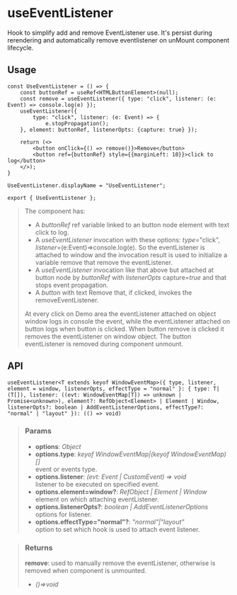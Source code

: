 # useEventListener
Hook to simplify add and remove EventListener use. It's persist during rerendering and automatically remove eventlistener on unMount component lifecycle.

## Usage

```tsx
const UseEventListener = () => {
	const buttonRef = useRef<HTMLButtonElement>(null);
	const remove = useEventListener({ type: "click", listener: (e: Event) => console.log(e) });
	useEventListener({
		type: "click", listener: (e: Event) => {
			e.stopPropagation();
	}, element: buttonRef, listenerOpts: {capture: true} });

	return (<>
		<button onClick={() => remove()}>Remove</button>
		<button ref={buttonRef} style={{marginLeft: 10}}>click to log</button>
	</>);
}

UseEventListener.displayName = "UseEventListener";

export { UseEventListener };
```

> The component has:
> - A _buttonRef_ ref variable linked to an button node element with text click to log.
> - A _useEventListener_ invocation with these options: _type_="click", _listener_=(e:Event)=>console.log(e). So the eventListener is attached to window and the invocation result is used to initialize a variable remove that remove the eventListener.
> - A _useEventListener_ invocation like that above but attached at button node by _buttonRef_ with _listenerOpts_ capture=_true_ and that stops event propagation.
> - A _button_ with text Remove that, if clicked, invokes the removeEventListener.
> 
> At every click on Demo area the eventListener attached on object window logs in console the event, while the eventListener attached on button logs when button is clicked. When button remove is clicked it removes the eventListener on window object. The button eventListener is removed during component unmount.


## API

```tsx
useEventListener<T extends keyof WindowEventMap>({ type, listener, element = window, listenerOpts, effectType = "normal" }: { type: T|(T[]), listener: ((evt: WindowEventMap[T]) => unknown | Promise<unknown>), element?: RefObject<Element> | Element | Window, listenerOpts?: boolean | AddEventListenerOptions, effectType?: "normal" | "layout" }): (() => void)
```

> ### Params
>
> - __options__: _Object_
> - __options.type__: _keyof WindowEventMap|(keyof WindowEventMap)[]_  
event or events type.
> - __options.listener__: _(evt: Event | CustomEvent) => void_  
listener to be executed on specified event.
> - __options.element=window?__: _RefObject<Element> | Element | Window_  
element on which attaching eventListener.
> - __options.listenerOpts?__: _boolean | AddEventListenerOptions_  
options for listener.
> - __options.effectType="normal"?__: _"normal"|"layout"_  
option to set which hook is used to attach event listener.
>

> ### Returns
>
> __remove__: used to manually remove the eventListener, otherwise is removed when component is unmounted.
> - _()=>void_  
>